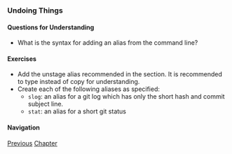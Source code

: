 ### Undoing Things

#### Questions for Understanding
- What is the syntax for adding an alias from the command line?

#### Exercises
- Add the unstage alias recommended in the section.
  It is recommended to type instead of copy for understanding.
- Create each of the following aliases as specified:
  - `slog`: an alias for a git log which has only the short hash and commit
    subject line.
  - `stat`: an alias for a short git status

#### Navigation
[Previous][c2_6]
[Chapter][c2]

[c2_6]: <chapter_2_6.md>
[c2]: <chapter_2.md>
